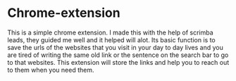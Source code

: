 # Chrome-extension
This is a simple chrome extension. I made this with the help of scrimba leads, they guided me well and it helped will alot.
Its basic function is to save the urls of the websites that you visit in your day to day lives and you are tired of writing the same old link or the sentence on the search bar to go to that websites. This extension will store the links and help you to reach out to them when you need them.
